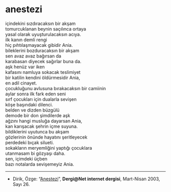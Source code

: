 # anestezi

içindekini sızdıracaksın bir akşam  
tomurcuklanan beynin saçılınca ortaya  
yasal olarak uyuşturulacaksın acıya.  
ilk kanın demli rengi  
hiç pıhtılaşmayacak gibidir Ania.  
bileklerini bozduracaksın bir akşam  
sen avaz avaz bağırsan da  
karabasan diyecek sağırlar buna da.  
aşk henüz var iken  
kafasını namluya sokacak teslimiyet  
bir katilin kendini öldürmesidir Ania,  
en adil cinayet.  
çocukluğunu avlusuna bırakacaksın bir camiinin  
aylar sonra ilk fark eden seni  
sırf çocukları için dualarla sevişen  
köşe başındaki dilenci.  
belden ve dizden büzgülü  
demode bir don şimdilerde aşk  
ağzını hangi musluğa dayarsan Ania,  
kan karışacak şehrin içme suyuna.  
bildiklerini uyutunca bu akşam  
gözlerinin önünde hayatını şeritleyecek  
perdedeki bıçak silueti.  
sokakların meryemliğini yaptığı çocuklara  
utanmasam bi gözyaşı daha.  
sen, içimdeki üçben  
bazı notalarda sevişemeyiz Ania.

---
- Dirik, Özge: “[Anestezi](http://web.archive.org/web/20041112232442/http://www.dergi.org/262003/0302.htm)”, **Dergi@Net internet dergisi**, Mart-Nisan 2003, Sayı 26.
